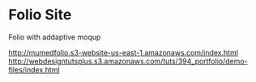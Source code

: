 Folio Site
=========

Folio with addaptive moqup

http://mumedfolio.s3-website-us-east-1.amazonaws.com/index.html
http://webdesigntutsplus.s3.amazonaws.com/tuts/394_portfolio/demo-files/index.html
